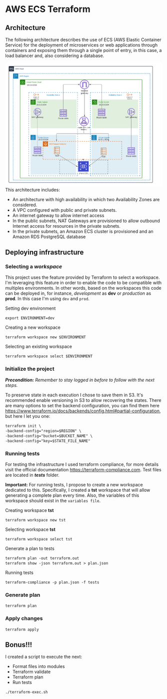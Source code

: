 # AWS ECS Terraform

## Architecture
The following architecture describes the use of ECS (AWS Elastic Container Service) for the deployment of microservices or web applications through containers and exposing them through a single point of entry, in this case, a load balancer and, also considering a database.


![Demo Architecture Diagram](./img/architecture.png)
This architecture includes:

* An architecture with high availability in which two Availability Zones are considered.
* A VPC configured with public and private subnets.
* An internet gateway to allow internet access
* In the public subnets, NAT Gateways are provisioned to allow outbound Internet access for resources in the private subnets.
* In the private subnets, an Amazon ECS cluster is provisioned and an Amazon RDS PostgreSQL database


## Deploying infrastructure

### Selecting a _workspace_
This project uses the feature provided by Terraform to select a workspace. I'm leveraging this feature in order to enable the code to be compatible with multiples environments. In other words, based on the workspaces this code can be deployed in, for instance, _development_ as **dev** or _production_ as **prod**. In this case I'm using `dev` and `prod`. 

Setting dev environment

```
export ENVIRONMENT=dev
```


Creating a new workspace
```
terraform workspace new $ENVIRONMENT
```

Selecting an existing workspace
```
terraform workspace select $ENVIRONMENT
```

### Initialize the project

_**Precondition:** Remember to stay logged in before to follow with the next steps._

To preserve state in each execution I chose to save them in S3. It's recommended enable versioning in S3 to allow recovering the states.
There are many options to set the backend configuration, you can find them here https://www.terraform.io/docs/backends/config.html#partial-configuration,
but here I let you one:

```
terraform init \
-backend-config="region=$REGION" \ 
-backend-config="bucket=$BUCKET_NAME" \ 
-backend-config="key=$STATE_FILE_NAME"

```
### Running tests
For testing the infrastructure I used terraform compliance, for more details visit the official documentation https://terraform-compliance.com. Test files are located in **_tests_** folder.

**Important:**
For running tests, I propose to create a new workspace dedicated to this. Specifically, I created a **tst** workspace that will allow generating a complete plan every time. Also, the variables of this workspace should exist in the `variables file`.

Creating workspace **tst**
```
terraform workspace new tst
```

Selecting workspace **tst**
```
terraform workspace select tst
```

Generate a plan to tests
```
terraform plan -out terraform.out
terraform show -json terraform.out > plan.json
```
Running tests 
```
terraform-compliance -p plan.json -f tests
```

### Generate plan
```
terraform plan
```

### Apply changes

```
terraform apply
```

## Bonus!!!
I created a script to execute the next:

* Format files into modules
* Terraform validate
* Terraform plan
* Run tests

```
./terraform-exec.sh
```